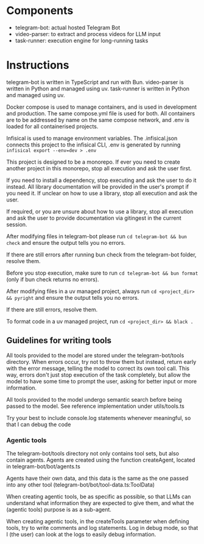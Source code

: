 # Components

- telegram-bot: actual hosted Telegram Bot
- video-parser: to extract and process videos for LLM input
- task-runner: execution engine for long-running tasks

# Instructions

telegram-bot is written in TypeScript and run with Bun.
video-parser is written in Python and managed using uv.
task-runner is written in Python and managed using uv.

Docker compose is used to manage containers, and is used in development and production. The same compose.yml file is used for both.
All containers are to be addressed by name on the same compose network, and .env is loaded for all containerised projects.

Infisical is used to manage environment variables. The .infisical.json connects this project to the infisical CLI,
.env is generated by running `infisical export --env=dev > .env`

This project is designed to be a monorepo. If ever you need to create another project in this monorepo, stop all execution and ask the user first.

If you need to install a dependency, stop executing and ask the user to do it instead. All library documentation will be provided in the user's prompt if you need it. If unclear on how to use a library, stop all execution and ask the user.

If required, or you are unsure about how to use a library, stop all execution and ask the user to provide documentation via gitingest in the current session.

After modifying files in telegram-bot please run `cd telegram-bot && bun check` and ensure the output tells you no errors.

If there are still errors after running bun check from the telegram-bot folder, resolve them.

Before you stop execution, make sure to run `cd telegram-bot && bun format` (only if bun check returns no errors).

After modifying files in a uv managed project, always run `cd <project_dir> && pyright` and ensure the output tells you no errors.

If there are still errors, resolve them.

To format code in a uv managed project, run `cd <project_dir> && black .`

## Guidelines for writing tools

All tools provided to the model are stored under the telegram-bot/tools directory. When errors occur, try not to throw them but instead,
return early with the error message, telling the model to correct its own tool call. This way, errors don't just stop execution of the
task completely, but allow the model to have some time to prompt the user, asking for better input or more information.

All tools provided to the model undergo semantic search before being passed to the model. See reference implementation under
utils/tools.ts

Try your best to include console.log statements whenever meaningful, so that I can debug the code

### Agentic tools

The telegram-bot/tools directory not only contains tool sets, but also contain agents. Agents are created using the function createAgent,
located in telegram-bot/bot/agents.ts

Agents have their own data, and this data is the same as the one passed into any other tool (telegram-bot/bot/tool-data.ts:ToolData)

When creating agentic tools, be as specific as possible, so that LLMs can understand what information they are expected to give them,
and what the (agentic tools) purpose is as a sub-agent.

When creating agentic tools, in the createTools parameter when defining tools, try to write comments and log statements.
Log in debug mode, so that I (the user) can look at the logs to easily debug information.
